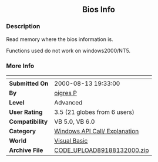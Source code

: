 ﻿<div align="center">

## Bios Info


</div>

### Description

Read memory where the bios information is.

Functions used do not work on windows2000/NT5.
 
### More Info
 


<span>             |<span>
---                |---
**Submitted On**   |2000-08-13 19:33:00
**By**             |[oigres P](https://github.com/Planet-Source-Code/PSCIndex/blob/master/ByAuthor/oigres-p.md)
**Level**          |Advanced
**User Rating**    |3.5 (21 globes from 6 users)
**Compatibility**  |VB 5\.0, VB 6\.0
**Category**       |[Windows API Call/ Explanation](https://github.com/Planet-Source-Code/PSCIndex/blob/master/ByCategory/windows-api-call-explanation__1-39.md)
**World**          |[Visual Basic](https://github.com/Planet-Source-Code/PSCIndex/blob/master/ByWorld/visual-basic.md)
**Archive File**   |[CODE\_UPLOAD89188132000\.zip](https://github.com/Planet-Source-Code/oigres-p-bios-info__1-10657/archive/master.zip)








